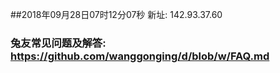 ##2018年09月28日07时12分07秒 新址: 142.93.37.60
### 兔友常见问题及解答: https://github.com/wanggonging/d/blob/w/FAQ.md
